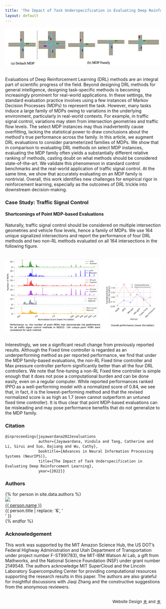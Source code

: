 ```yaml
---
title: 'The Impact of Task Underspecification in Evaluating Deep Reinforcement Learning'
layout: default
---
```


<p align="center">
    <img src="images/intro.png" alt="Image" />
</p>
<br>
Evaluations of Deep Reinforcement Learning (DRL) methods are an integral part of scientific progress of the field. Beyond designing DRL methods for general intelligence, designing task-specific methods is becoming increasingly prominent for real-world applications. In these settings, the standard evaluation practice involves using a few instances of Markov Decision Processes (MDPs) to represent the task. However, many tasks induce a large family of MDPs owing to variations in the underlying environment, particularly in real-world contexts. For example, in traffic signal control, variations may stem from intersection geometries and traffic flow levels. The select MDP instances may thus inadvertently cause overfitting, lacking the statistical power to draw conclusions about the method's true performance across the family. In this article, we augment DRL evaluations to consider parameterized families of MDPs. We show that in comparison to evaluating DRL methods on select MDP instances, evaluating the MDP family often yields a substantially different relative ranking of methods, casting doubt on what methods should be considered state-of-the-art. We validate this phenomenon in standard control benchmarks and the real-world application of traffic signal control. At the same time, we show that accurately evaluating on an MDP family is nontrivial. Overall, this work identifies new challenges for empirical rigor in reinforcement learning, especially as the outcomes of DRL trickle into downstream decision-making.

### Case Study: Traffic Signal Control

#### Shortcomings of Point MDP-based Evaluations

Naturally, traffic signal control should be considered on multiple intersection geometries and vehicle flow levels, hence a family of MDPs. We use 164 unique signalized intersections and report the performance of four DRL methods and two non-RL methods evaluated on all 164 intersections in the following figure. 
<br><br>

<p align="center">
    <img src="images/example.png" alt="Image"/>
</p>
<br>
Interestingly, we see a significant result change from previously reported results. Although the Fixed time controller is regarded as an underperforming method as per reported performance, we find that under the MDP family-based evaluations, the non-RL Fixed time controller and Max pressure controller perform significantly better than all the four DRL controllers. We note that fine-tuning a non-RL Fixed time controller is simple enough that it does not pose a computational burden and can be done easily, even on a regular computer. While reported performances ranked IPPO as a well-performing model with a normalized score of 0.84, we see that, in fact, it is the lowest-performing method and that the revised normalized score is as high as 1.7 (even cannot outperform an untuned fixed time controller). It is thus clear that point MDP-based evaluations can be misleading and may pose performance benefits that do not generalize to the MDP family. 

### Citation

```
@inproceedings{jayawardana2022evaluations
               author={Jayawardana, Vindula and Tang, Catherine and Li, Sirui and Suo, Dajiang and Wu, Cathy}, 
               booktitle={Advances in Neural Information Processing Systems (NeurIPS)}, 
               title={The Impact of Task Underspecification in Evaluating Deep Reinforcement Learning}, 
               year={2022}}
```

### Authors 

<div style="text-align: left;">
{% for person in site.data.authors %}
<div class="person">
  <img src="{{ person.image }}" width=140 /><br>
  <a href="{{ person.url | relative_url }}">{{ person.name }}</a><br>
  <span>{{ person.title | replace: '&', '<br>' }}</span>
</div>
{% endfor %}

</div>

### Acknowledgement

This work was supported by the MIT Amazon Science Hub, the US DOT’s Federal Highway Administration and Utah Department of Transportation under project number F-ST99(783), the MIT-IBM Watson AI Lab, a gift from Mathworks, and the National Science Foundation (NSF) under grant number 2149548. The authors acknowledge MIT SuperCloud and the Lincoln Laboratory Supercomputing Center for providing computational resources supporting the research results in this paper. The authors are also grateful for insightful discussions with Jiaqi Zhang and the constructive suggestions from the anonymous reviewers.
<br><br>


<p style="text-align:right;font-size:small;">
    Website Design <a href="https://github.com/pages-themes/cayman"><span>&#9734;</span></a> and <a href="https://github.com/agarwl/rliable"><span>&#9734;</span></a>
</p>